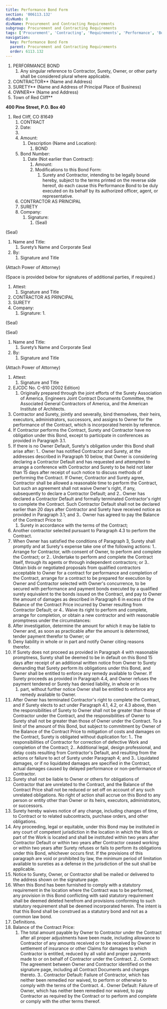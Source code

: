 ```yaml
---
title: Performance Bond Form
section: '006113.132'
divNumb: 0
divName: Procurement and Contracting Requirements
subgroup: Procurement and Contracting Requirements
tags: ['Procurement', 'Contracting', 'Requirements', 'Performance', 'Bond', 'Form']
navigation:
  key: Performance Bond Form
  parent: Procurement and Contracting Requirements
  order: 6113.132
---
```


1. PERFORMANCE BOND
   1. Any singular reference to Contractor, Surety, Owner, or other party shall be considered plural where applicable.
1. CONTRACTOR** (Name and Address)
1. SURETY** (Name and Address of Principal Place of Business)
1. OWNER** (Name and Address)
1. Town of Red Cliff** 

 **400 Pine Street, P.O. Box 40** 
1. Red Cliff, CO 81649
   1. CONTRACT
   1. Date:
    1. 
   1. Amount:
      1. Description (Name and Location):
            1. BOND
   1. Bond Number:
      1. Date (Not earlier than Contract):
            1. Amount:
         1. Modifications to this Bond Form:
               1. Surety and Contractor, intending to be legally bound hereby, subject to the terms printed on the reverse side hereof, do each cause this Performance Bond to be duly executed on its behalf by its authorized officer, agent, or representative.
   1. CONTRACTOR AS PRINCIPAL
   1. SURETY
   1. Company:
      1. Signature:
            1. (Seal)

(Seal)
   1. Name and Title:
      1. Surety’s Name and Corporate Seal
   1. By:
      1. Signature and Title

(Attach Power of Attorney)

(Space is provided below for signatures of additional parties, if required.)
   1. Attest:
      1. Signature and Title
   1. CONTRACTOR AS PRINCIPAL
   1. SURETY
   1. Company:
      1. Signature:
         1. 

(Seal)

(Seal)
   1. Name and Title:
      1. Surety’s Name and Corporate Seal
   1. By:
      1. Signature and Title

(Attach Power of Attorney)
   1. Attest:
      1. Signature and Title
1. EJCDC No. C-610 (2002 Edition)
   1. Originally prepared through the joint efforts of the Surety Association of America, Engineers Joint Contract Documents Committee, the Associated General Contractors of America, and the American Institute of Architects.
1. Contractor and Surety, jointly and severally, bind themselves, their heirs, executors, administrators, successors, and assigns to Owner for the performance of the Contract, which is incorporated herein by reference.
2. If Contractor performs the Contract, Surety and Contractor have no obligation under this Bond, except to participate in conferences as provided in Paragraph 3.1.
3. If there is no Owner Default, Surety's obligation under this Bond shall arise after:
1.. Owner has notified Contractor and Surety, at the addresses described in Paragraph 10 below, that Owner is considering declaring a Contractor Default and has requested and attempted to arrange a conference with Contractor and Surety to be held not later than 15 days after receipt of such notice to discuss methods of performing the Contract. If Owner, Contractor and Surety agree, Contractor shall be allowed a reasonable time to perform the Contract, but such an agreement shall not waive Owner's right, if any, subsequently to declare a Contractor Default; and
2.. Owner has declared a Contractor Default and formally terminated Contractor's right to complete the Contract. Such Contractor Default shall not be declared earlier than 20 days after Contractor and Surety have received notice as provided in Paragraph 3.1; and
3.. Owner has agreed to pay the Balance of the Contract Price to:
      1. Surety in accordance with the terms of the Contract;
2. Another contractor selected pursuant to Paragraph 4.3 to perform the Contract.
4. When Owner has satisfied the conditions of Paragraph 3, Surety shall promptly and at Surety's expense take one of the following actions:
1.. Arrange for Contractor, with consent of Owner, to perform and complete the Contract; or
2.. Undertake to perform and complete the Contract itself, through its agents or through independent contractors; or
3.. Obtain bids or negotiated proposals from qualified contractors acceptable to Owner for a contract for performance and completion of the Contract, arrange for a contract to be prepared for execution by Owner and Contractor selected with Owner's concurrence, to be secured with performance and payment bonds executed by a qualified surety equivalent to the bonds issued on the Contract, and pay to Owner the amount of damages as described in Paragraph 6 in excess of the Balance of the Contract Price incurred by Owner resulting from Contractor Default; or
4.. Waive its right to perform and complete, arrange for completion, or obtain a new contractor and with reasonable promptness under the circumstances: 
1. After investigation, determine the amount for which it may be liable to Owner and, as soon as practicable after the amount is determined, tender payment therefor to Owner; or
2. Deny liability in whole or in part and notify Owner citing reasons therefor.
5. If Surety does not proceed as provided in Paragraph 4 with reasonable promptness, Surety shall be deemed to be in default on this Bond 15 days after receipt of an additional written notice from Owner to Surety demanding that Surety perform its obligations under this Bond, and Owner shall be entitled to enforce any remedy available to Owner. If Surety proceeds as provided in Paragraph 4.4, and Owner refuses the payment tendered or Surety has denied liability, in whole or in 
   1. part, without further notice Owner shall be entitled to enforce any remedy available to Owner.
6. After Owner has terminated Contractor's right to complete the Contract, and if Surety elects to act under Paragraph 4.1, 4.2, or 4.3 above, then the responsibilities of Surety to Owner shall not be greater than those of Contractor under the Contract, and the responsibilities of Owner to Surety shall not be greater than those of Owner under the Contract. To a limit of the amount of this Bond, but subject to commitment by Owner of the Balance of the Contract Price to mitigation of costs and damages on the Contract, Surety is obligated without duplication for:
1.. The responsibilities of Contractor for correction of defective Work and completion of the Contract;
2.. Additional legal, design professional, and delay costs resulting from Contractor's Default, and resulting from the actions or failure to act of Surety under Paragraph 4; and
3.. Liquidated damages, or if no liquidated damages are specified in the Contract, actual damages caused by delayed performance or non-performance of Contractor.
7. Surety shall not be liable to Owner or others for obligations of Contractor that are unrelated to the Contract, and the Balance of the Contract Price shall not be reduced or set off on account of any such unrelated obligations. No right of action shall accrue on this Bond to any person or entity other than Owner or its heirs, executors, administrators, or successors.
8. Surety hereby waives notice of any change, including changes of time, to Contract or to related subcontracts, purchase orders, and other obligations.
9. Any proceeding, legal or equitable, under this Bond may be instituted in any court of competent jurisdiction in the location in which the Work or part of the Work is located and shall be instituted within two years after Contractor Default or within two years after Contractor ceased working or within two years after Surety refuses or fails to perform its obligations under this Bond, whichever occurs first. If the provisions of this paragraph are void or prohibited by law, the minimum period of limitation available to sureties as a defense in the jurisdiction of the suit shall be applicable.
10. Notice to Surety, Owner, or Contractor shall be mailed or delivered to the address shown on the signature page.
11. When this Bond has been furnished to comply with a statutory requirement in the location where the Contract was to be performed, any provision in this Bond conflicting with said statutory requirement shall be deemed deleted herefrom and provisions conforming to such statutory requirement shall be deemed incorporated herein. The intent is that this Bond shall be construed as a statutory bond and not as a common law bond.
12. Definitions.
1. Balance of the Contract Price:
      1. The total amount payable by Owner to Contractor under the Contract after all proper adjustments have been made, including allowance to Contractor of any amounts received or to be received by Owner in settlement of insurance or other Claims for damages to which Contractor is entitled, reduced by all valid and proper payments made to or on behalf of Contractor under the Contract. 
2.. Contract: The agreement between Owner and Contractor identified on the signature page, including all Contract Documents and changes thereto. 
3.. Contractor Default: Failure of Contractor, which has neither been remedied nor waived, to perform or otherwise to comply with the terms of the Contract.
4.. Owner Default: Failure of Owner, which has neither been remedied nor waived, to pay Contractor as required by the Contract or to perform and complete or comply with the other terms thereof.

